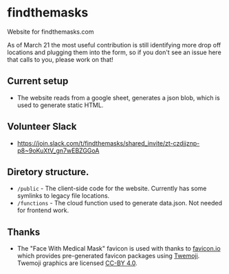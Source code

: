 # findthemasks
Website for findthemasks.com

As of March 21 the most useful contribution is still identifying more drop off locations and plugging them into the form, so if you don't see an issue here that calls to you, please work on that!

## Current setup
 - The website reads from a google sheet, generates a json blob, which is used to generate static HTML.

## Volunteer Slack
 - https://join.slack.com/t/findthemasks/shared_invite/zt-czdjjznp-p8~9oKuXtV_gn7wEBZGGoA

## Diretory structure.
  * `/public` - The client-side code for the website. Currently has some symlinks to legacy file locations.
  * `/functions` - The cloud function used to generate data.json. Not needed for frontend work.

## Thanks
 - The "Face With Medical Mask" favicon is used with thanks to
   [favicon.io](https://favicon.io/emoji-favicons/face-with-medical-mask/) which
   provides pre-generated favicon packages using
   [Twemoji](https://twemoji.twitter.com/). Twemoji graphics are licensed
   [CC-BY 4.0](https://creativecommons.org/licenses/by/4.0/).